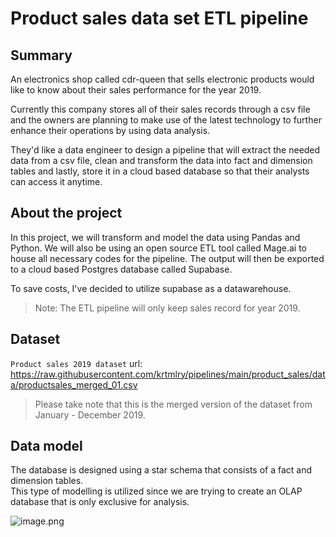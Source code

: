 # Product sales data set ETL pipeline

## Summary
An electronics shop called cdr-queen that sells electronic products would like to know about their
sales performance for the year 2019.

Currently this company stores all of their sales records through a csv file and the owners are planning to make use of the latest technology to further enhance their operations by using data analysis.

They'd like a data engineer to design a pipeline that will extract the needed data from a csv file, clean and transform the data into fact and dimension tables and lastly, store it in a cloud based database so that their analysts can access it anytime.

## About the project

In this project, we will transform and model the data using Pandas and Python. We will also be using an open source ETL tool called Mage.ai to house all necessary codes for the pipeline. The output will then be exported to a cloud based Postgres database called Supabase.

To save costs, I've decided to utilize supabase as a datawarehouse.

> Note: The ETL pipeline will only keep sales record for year 2019.

## Dataset
`Product sales 2019 dataset`
url: https://raw.githubusercontent.com/krtmlry/pipelines/main/product_sales/data/productsales_merged_01.csv
> Please take note that this is the merged version of the dataset from January - December 2019.

## Data model
The database is designed using a star schema that consists of a fact and dimension tables. \
This type of modelling is utilized since we are trying to create an OLAP database that is only exclusive for analysis.

![image.png](attachment:4094e4bd-fbae-4382-9243-85d8aeda3d0d.png)

